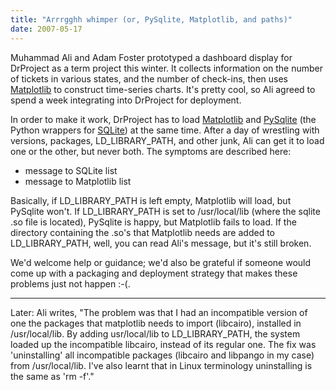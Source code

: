 ```yaml
---
title: "Arrrgghh whimper (or, PySqlite, Matplotlib, and paths)"
date: 2007-05-17
---
```

Muhammad Ali and Adam Foster prototyped a dashboard display for DrProject as a term project this winter. It collects information on the number of tickets in various states, and the number of check-ins, then uses <a href="http://matplotlib.sourceforge.net/">Matplotlib</a> to construct time-series charts. It's pretty cool, so Ali agreed to spend a week integrating into DrProject for deployment.

In order to make it work, DrProject has to load <a href="http://matplotlib.sourceforge.net/">Matplotlib</a>  and  <a href="http://initd.org/tracker/pysqlite">PySqlite</a> (the Python wrappers for <a href="http://www.sqlite.org">SQLite</a>) at the same time. After a day of wrestling with versions, packages, LD_LIBRARY_PATH, and other junk, Ali can get it to load one or the other, but never both.  The symptoms are described here:

<ul>
  <li>message to SQLite list</li>
  <li>message to Matplotlib list</li>
</ul>

Basically, if LD_LIBRARY_PATH is left empty, Matplotlib will load, but PySqlite won't. If LD_LIBRARY_PATH is set to /usr/local/lib (where the sqlite .so file is located), PySqlite is  happy, but Matplotlib fails to load.  If the directory containing the .so's that Matplotlib needs are added to LD_LIBRARY_PATH, well, you can read Ali's message, but it's still broken.

We'd welcome help or guidance; we'd also be grateful if someone would come up with a packaging and deployment strategy that makes these problems just not happen :-(.

<hr />

Later: Ali writes, "The problem was that I had an incompatible version of one the packages that matplotlib needs to import (libcairo), installed in /usr/local/lib. By adding usr/local/lib to LD_LIBRARY_PATH, the system loaded up the incompatible libcairo, instead of its regular one. The fix was 'uninstalling' all incompatible packages (libcairo and libpango in my case) from /usr/local/lib. I've also learnt that in Linux terminology uninstalling is the same as 'rm -f'."
